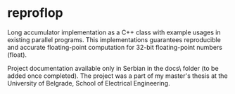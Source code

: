 # reproflop
Long accumulator implementation as a C++ class with example usages in existing parallel programs. This implementations guarantees reproducible and accurate floating-point computation for 32-bit floating-point numbers (float).

Project documentation available only in Serbian in the docs\ folder (to be added once completed). The project was a part of my master's thesis at the University of Belgrade, School of Electrical Engineering.